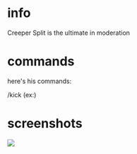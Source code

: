 # info
Creeper Split is the ultimate in moderation 

# commands
here's his commands:

/kick (ex:)

# screenshots

<img src="https://imgur.com/a/Mla3LcO" />

